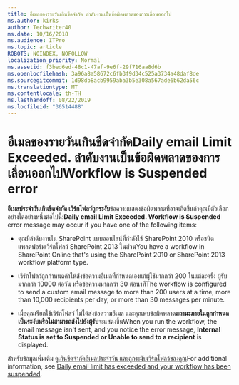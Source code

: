 ```yaml
---
title: อีเมลของรายวันเกินขีดจำกัด ลำดับงานเป็นข้อผิดพลาดของการเลื่อนออกไป
ms.author: kirks
author: Techwriter40
ms.date: 10/16/2018
ms.audience: ITPro
ms.topic: article
ROBOTS: NOINDEX, NOFOLLOW
localization_priority: Normal
ms.assetid: f3bed6ed-48c1-47af-9e6f-29f716aa8d6b
ms.openlocfilehash: 3a96a8a58672c6fb3f9d34c525a3734a48daf8de
ms.sourcegitcommit: 1d98db8acb9959aba3b5e308a567ade6b62da56c
ms.translationtype: MT
ms.contentlocale: th-TH
ms.lasthandoff: 08/22/2019
ms.locfileid: "36514488"
---
```

# <a name="daily-email-limit-exceeded-workflow-is-suspended-error"></a><span data-ttu-id="fdbab-103">อีเมลของรายวันเกินขีดจำกัด</span><span class="sxs-lookup"><span data-stu-id="fdbab-103">Daily email Limit Exceeded.</span></span> <span data-ttu-id="fdbab-104">ลำดับงานเป็นข้อผิดพลาดของการเลื่อนออกไป</span><span class="sxs-lookup"><span data-stu-id="fdbab-104">Workflow is Suspended error</span></span>

 <span data-ttu-id="fdbab-105">**อีเมลประจำวันเกินขีดจำกัด เวิร์กโฟลว์ถูกระงับ**ข้อความแสดงข้อผิดพลาดที่อาจเกิดขึ้นถ้าคุณมีตัวเลือกอย่างใดอย่างหนึ่งต่อไปนี้:</span><span class="sxs-lookup"><span data-stu-id="fdbab-105">**Daily email Limit Exceeded. Workflow is Suspended** error message may occur if you have one of the following items:</span></span> 
  
- <span data-ttu-id="fdbab-106">คุณมีลำดับงานใน SharePoint แบบออนไลน์ที่กำลังใช้ SharePoint 2010 หรือชนิดแพลตฟอร์มเวิร์กโฟลว์ SharePoint 2013 ในส่วน</span><span class="sxs-lookup"><span data-stu-id="fdbab-106">You have a workflow in SharePoint Online that's using the SharePoint 2010 or SharePoint 2013 workflow platform type.</span></span>
    
- <span data-ttu-id="fdbab-107">เวิร์กโฟลว์ถูกกำหนดค่าให้ส่งข้อความอีเมลที่กำหนดเองแก่ผู้ใช้มากกว่า 200 ในแต่ละครั้ง ผู้รับมากกว่า 10000 ต่อวัน หรือข้อความมากกว่า 30 ต่อนาที</span><span class="sxs-lookup"><span data-stu-id="fdbab-107">The workflow is configured to send a custom email message to more than 200 users at a time, more than 10,000 recipients per day, or more than 30 messages per minute.</span></span>
    
- <span data-ttu-id="fdbab-108">เมื่อคุณเรียกใช้เวิร์กโฟลว์ ไม่ได้ส่งข้อความอีเมล และคุณพบข้อผิดพลาด**สถานะภายในถูกกำหนดเป็นระงับหรือไม่สามารถส่งไปยังผู้รับ**จะแสดงขึ้น</span><span class="sxs-lookup"><span data-stu-id="fdbab-108">When you run the workflow, the email message isn't sent, and you notice the error message, **Internal Status is set to Suspended or Unable to send to a recipient** is displayed.</span></span> 
    
<span data-ttu-id="fdbab-109">สำหรับข้อมูลเพิ่มเติม ดู[เกินขีดจำกัดอีเมลประจำวัน และถูกระงับเวิร์กโฟลว์ของคุณ](https://go.microsoft.com/fwlink/?Linkid=2031137)</span><span class="sxs-lookup"><span data-stu-id="fdbab-109">For additional information, see [Daily email limit has exceeded and your workflow has been suspended](https://go.microsoft.com/fwlink/?Linkid=2031137).</span></span>
  
